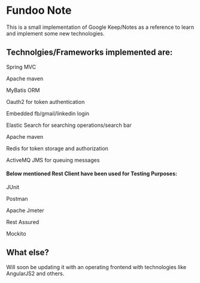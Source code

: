 # Fundoo Note      

This is a small implementation of Google Keep/Notes as a reference to learn and implement some new technologies.

## Technolgies/Frameworks implemented are:

Spring MVC  

Apache maven

MyBatis ORM

Oauth2 for token authentication

Embedded fb/gmail/linkedin login

Elastic Search for searching operations/search bar

Apache maven

Redis for token storage and authorization

ActiveMQ JMS for queuing messages

#### Below mentioned Rest Client have been used for Testing Purposes:

JUnit

Postman

Apache Jmeter

Rest Assured

Mockito

## What else?

Will soon be updating it with an operating frontend with technologies like AngularJS2 and others.

